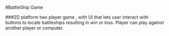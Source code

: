 #BattleShip Game

###2D platform two player game , with UI that lets user interact with buttons to locate
							battleships resulting in win or loss. Player can play against another player or computer.
